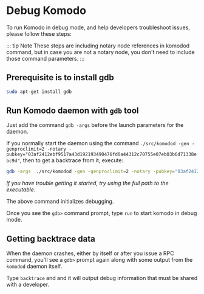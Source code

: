 # Debug Komodo

To run Komodo in debug mode, and help developers troubleshoot issues, please follow these steps:

::: tip Note
These steps are including notary node references in komodod command, but in case you are not a notary node, you don't need to include those command parameters.
:::

## Prerequisite is to install gdb

```bash
sudo apt-get install gdb
```

## Run Komodo daemon with `gdb` tool

Just add the command `gdb -args` before the launch parameters for the daemon.

If you normally start the daemon using the command `./src/komodod -gen -genproclimit=2 -notary -pubkey="03af2412ebf9517a43d192193490476fd0a44312c70755e07eb03b6d71338ebc9d"`, then to get a backtrace from it, execute:

```bash
gdb -args  ./src/komodod -gen -genproclimit=2 -notary -pubkey="03af2412ebf9517a43d192193490476fd0a44312c70755e07eb03b6d71338ebc9d"
```

_If you have trouble getting it started, try using the full path to the executable._

The above command initializes debugging.

Once you see the `gdb>` command prompt, type `run` to start komodo in debug mode.

## Getting backtrace data

When the daemon crashes, either by itself or after you issue a RPC command, you'll see a `gdb>` prompt again along with some output from the `komodod` daemon itself.

Type `backtrace` and and it will output debug information that must be shared with a developer.
